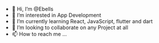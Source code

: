 - 👋 Hi, I’m @Ebells
- 👀 I’m interested in App Development 
- 🌱 I’m currently learning React, JavaScript, flutter and dart
- 💞️ I’m looking to collaborate on any Project at all
- 📫 How to reach me ...

<!---
Ebells/Ebells is a ✨ special ✨ repository because its `README.md` (this file) appears on your GitHub profile.
You can click the Preview link to take a look at your changes.
--->
